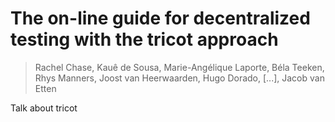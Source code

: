 # The on-line guide for decentralized testing with the tricot approach

> Rachel Chase, Kauê de Sousa, Marie-Angélique Laporte, Béla Teeken, Rhys Manners, Joost van Heerwaarden, Hugo Dorado, [...], Jacob van Etten

Talk about tricot 